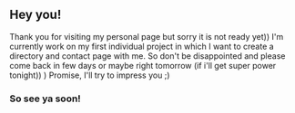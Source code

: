## **Hey you!** 
Thank you for visiting my personal page but sorry it is not ready yet)) I'm currently work on my first individual project in which I want to create a directory and contact page with me. So don't be disappointed and please come back in few days or maybe right tomorrow (if i'll get super power tonight)) ) Promise, I'll try to impress you ;)
### So see ya soon!

